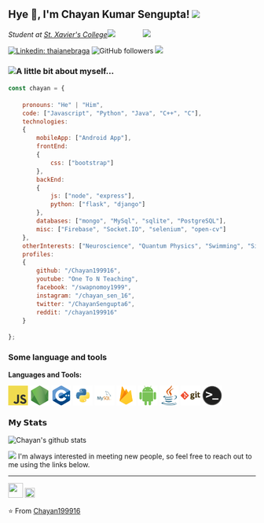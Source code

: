 <h2>Hye 👋, I'm Chayan Kumar Sengupta! <img src="https://media.giphy.com/media/12oufCB0MyZ1Go/giphy.gif" width="50"></h2>
<img align='right' src="https://media.giphy.com/media/M9gbBd9nbDrOTu1Mqx/giphy.gif" width="230">
<p><em>Student at <a href="https://www.sxccal.edu/">St. Xavier's College</a><img src="https://media.giphy.com/media/WUlplcMpOCEmTGBtBW/giphy.gif" width="30"> 
</em></p>

[![Linkedin: thaianebraga](https://img.shields.io/badge/-chayan-blue?style=flat-square&logo=Linkedin&logoColor=white&link=https://www.linkedin.com/in/chayan-sengupta-38a599192/)](https://www.linkedin.com/in/anmol-p-singh/)
![GitHub followers](https://img.shields.io/github/followers/Chayan199916?label=Follow&style=social)
![](https://visitor-badge.glitch.me/badge?page_id=Chayan199916.Chayan199916)

### <img src="https://media.giphy.com/media/VgCDAzcKvsR6OM0uWg/giphy.gif" width="50">A little bit about myself...

```javascript
const chayan = {

    pronouns: "He" | "Him",
    code: ["Javascript", "Python", "Java", "C++", "C"],
    technologies: 
    {
        mobileApp: ["Android App"],
        frontEnd: 
        {
            css: ["bootstrap"]
        },
        backEnd: 
        {
            js: ["node", "express"],
            python: ["flask", "django"]
        },
        databases: ["mongo", "MySql", "sqlite", "PostgreSQL"],
        misc: ["Firebase", "Socket.IO", "selenium", "open-cv"]
    },
    otherInterests: ["Neuroscience", "Quantum Physics", "Swimming", "Singing"],
    profiles:
    {
        github: "/Chayan199916",
        youtube: "One To N Teaching",
        facebook: "/swapnomoy1999",
        instagram: "/chayan_sen_16",
        twitter: "/ChayanSengupta6",
        reddit: "/chayan199916"
    }

};
```
### Some language and tools

**Languages and Tools:**  

<code><img height="40" src="https://raw.githubusercontent.com/github/explore/80688e429a7d4ef2fca1e82350fe8e3517d3494d/topics/javascript/javascript.png"></code>
<code><img height="40" src="https://raw.githubusercontent.com/github/explore/80688e429a7d4ef2fca1e82350fe8e3517d3494d/topics/nodejs/nodejs.png"></code>
<code><img height="40" src="https://raw.githubusercontent.com/github/explore/80688e429a7d4ef2fca1e82350fe8e3517d3494d/topics/cpp/cpp.png"></code>
<code><img height="40" src="https://raw.githubusercontent.com/github/explore/80688e429a7d4ef2fca1e82350fe8e3517d3494d/topics/python/python.png"></code>
<code><img height="40" src="https://raw.githubusercontent.com/github/explore/80688e429a7d4ef2fca1e82350fe8e3517d3494d/topics/mysql/mysql.png"></code>
<code><img height="40" src="https://raw.githubusercontent.com/github/explore/80688e429a7d4ef2fca1e82350fe8e3517d3494d/topics/firebase/firebase.png"></code>
<code><img height="40" src="https://raw.githubusercontent.com/github/explore/80688e429a7d4ef2fca1e82350fe8e3517d3494d/topics/android/android.png"></code>
<code><img height="40" src="https://raw.githubusercontent.com/github/explore/80688e429a7d4ef2fca1e82350fe8e3517d3494d/topics/java/java.png"></code>
<code><img height="40" src="https://raw.githubusercontent.com/github/explore/80688e429a7d4ef2fca1e82350fe8e3517d3494d/topics/git/git.png"></code>
<code><img height="40" src="https://raw.githubusercontent.com/github/explore/80688e429a7d4ef2fca1e82350fe8e3517d3494d/topics/terminal/terminal.png"></code>

### 𝗠𝘆 𝗦𝘁𝗮𝘁𝘀

![Chayan's github stats](https://github-readme-stats.vercel.app/api?username=Chayan199916&show_icons=true&hide_border=true&text_color=9f9f9f&bg_color=151515)

<img src="https://media.giphy.com/media/LnQjpWaON8nhr21vNW/giphy.gif" width="60"> 
I'm always interested in meeting new people, so feel free to reach out to me using the links below.

******************************
<p>
  <a href="mailto:swapnomoy199916@gmail.com"><img src="https://image.flaticon.com/icons/svg/725/725643.svg" height="30" width="30" /></a>
  <a href="https://www.linkedin.com/in/chayan-sengupta-38a599192/"><img src="https://cdn.jsdelivr.net/npm/simple-icons@3.0.1/icons/linkedin.svg" height="20" width="20" /></a>
</p>

⭐️ From [Chayan199916](https://github.com/[Chayan199916])



